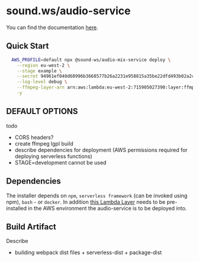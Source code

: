 # sound.ws/audio-service

You can find the documentation [here](https://github.com/sound-ws/stems-player-documentation/blob/master/audio-service-self-hosted.md).

## Quick Start

```bash
  AWS_PROFILE=default npx @sound-ws/audio-mix-service deploy \
    --region eu-west-2 \
    --stage example \
    --secret 94961ef040d60996b3668577b26a2231e958815a35be22dfd493b02a2c59cd59 \
    --log-level debug \
    --ffmpeg-layer-arn arn:aws:lambda:eu-west-2:715905027390:layer:ffmpeg:46 \
    -y
```

## DEFAULT OPTIONS

todo

- CORS headers?
- create ffmpeg lgpl build
- describe dependencies for deployment (AWS permissions required for deploying serverless functions)
- STAGE=development cannot be used

## Dependencies

The installer depends on `npm`, `serverless framework` (can be invoked using npm), `bash` - or `docker`. In addition [this Lambda Layer](https://serverlessrepo.aws.amazon.com/applications/arn:aws:serverlessrepo:us-east-1:145266761615:applications~ffmpeg-lambda-layer) needs to be pre-installed in the AWS environment the audio-service is to be deployed into.

## Build Artifact

Describe

- building webpack dist files + serverless-dist + package-dist
